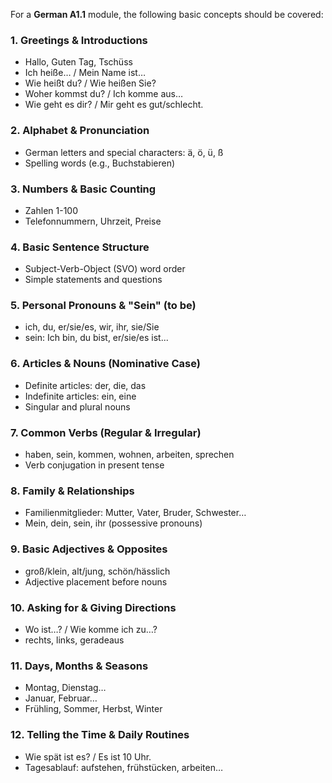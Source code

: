 
For a **German A1.1** module, the following basic concepts should be covered:

### **1. Greetings & Introductions**

- Hallo, Guten Tag, Tschüss
- Ich heiße… / Mein Name ist…
- Wie heißt du? / Wie heißen Sie?
- Woher kommst du? / Ich komme aus…
- Wie geht es dir? / Mir geht es gut/schlecht.

### **2. Alphabet & Pronunciation**

- German letters and special characters: ä, ö, ü, ß
- Spelling words (e.g., Buchstabieren)

### **3. Numbers & Basic Counting**

- Zahlen 1-100
- Telefonnummern, Uhrzeit, Preise

### **4. Basic Sentence Structure**

- Subject-Verb-Object (SVO) word order
- Simple statements and questions

### **5. Personal Pronouns & "Sein" (to be)**

- ich, du, er/sie/es, wir, ihr, sie/Sie
- sein: Ich bin, du bist, er/sie/es ist...

### **6. Articles & Nouns (Nominative Case)**

- Definite articles: der, die, das
- Indefinite articles: ein, eine
- Singular and plural nouns

### **7. Common Verbs (Regular & Irregular)**

- haben, sein, kommen, wohnen, arbeiten, sprechen
- Verb conjugation in present tense

### **8. Family & Relationships**

- Familienmitglieder: Mutter, Vater, Bruder, Schwester…
- Mein, dein, sein, ihr (possessive pronouns)

### **9. Basic Adjectives & Opposites**

- groß/klein, alt/jung, schön/hässlich
- Adjective placement before nouns

### **10. Asking for & Giving Directions**

- Wo ist…? / Wie komme ich zu…?
- rechts, links, geradeaus

### **11. Days, Months & Seasons**

- Montag, Dienstag…
- Januar, Februar…
- Frühling, Sommer, Herbst, Winter

### **12. Telling the Time & Daily Routines**

- Wie spät ist es? / Es ist 10 Uhr.
- Tagesablauf: aufstehen, frühstücken, arbeiten…

